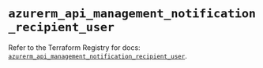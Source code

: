# `azurerm_api_management_notification_recipient_user`

Refer to the Terraform Registry for docs: [`azurerm_api_management_notification_recipient_user`](https://registry.terraform.io/providers/hashicorp/azurerm/4.47.0/docs/resources/api_management_notification_recipient_user).
